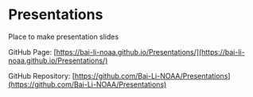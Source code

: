 # Presentations

Place to make presentation slides

GitHub Page: [https://bai-li-noaa.github.io/Presentations/](https://bai-li-noaa.github.io/Presentations/)  

GitHub Repository: [https://github.com/Bai-Li-NOAA/Presentations](https://github.com/Bai-Li-NOAA/Presentations)


